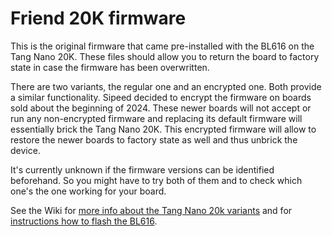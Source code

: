 # Friend 20K firmware

This is the original firmware that came pre-installed with the BL616
on the Tang Nano 20K. These files should allow you to return the board
to factory state in case the firmware has been overwritten.

There are two variants, the regular one and an encrypted one. Both
provide a similar functionality. Sipeed decided to encrypt the
firmware on boards sold about the beginning of 2024. These newer
boards will not accept or run any non-encrypted firmware and replacing
its default firmware will essentially brick the Tang Nano 20K. This
encrypted firmware will allow to restore the newer boards to factory
state as well and thus unbrick the device.

It's currently unknown if the firmware versions can be identified
beforehand. So you might have to try both of them and to check which
one's the one working for your board.

See the Wiki for [more info about the Tang Nano 20k variants](https://github.com/MiSTle-Dev/.github/wiki/Versions_TangNano20k) and for [instructions how
to flash the BL616](https://github.com/MiSTle-Dev/.github/wiki/Firmware-Installation-BL616-%C2%B5C).
